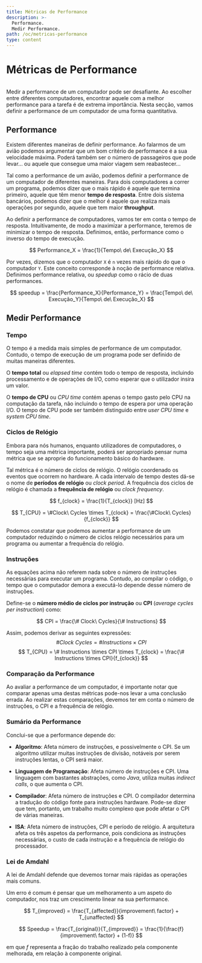 ```yaml
---
title: Métricas de Performance
description: >-
  Performance.
  Medir Performance.
path: /oc/metricas-performance
type: content
---
```


# Métricas de Performance

```toc

```

Medir a performance de um computador pode ser desafiante. Ao escolher entre
diferentes computadores, encontrar aquele com a melhor performance para a
tarefa é de extrema importância. Nesta secção, vamos definir a performance de
um computador de uma forma quantitativa.

## Performance
Existem diferentes maneiras de definir performance. Ao falarmos de um avião
podemos argumentar que um bom critério de performance é a sua velocidade
máxima. Poderá também ser o número de passageiros que pode levar... ou aquele
que consegue uma maior viagem sem reabastecer...

Tal como a performance de um avião, podemos definir a performance de um
computador de diferentes maneiras. Para dois computadores a correr um programa,
podemos dizer que o mais rápido é aquele que termina primeiro, aquele que têm
menor **tempo de resposta**. Entre dois sistema bancários, podemos dizer que o
melhor é aquele que realiza mais operações por segundo, aquele que tem maior
**throughput**.

Ao definir a performance de computadores, vamos ter em conta o tempo de
resposta. Intuitivamente, de modo a maximizar a performance, teremos de
minimizar o tempo de resposta. Definimos, então, performance como o inverso do
tempo de execução.

$$
Performance_X = \frac{1}{Tempo\ de\ Execução_X}
$$

Por vezes, dizemos que o computador `X` é `n` vezes mais rápido do que o
computador `Y`. Este conceito corresponde à noção de performance relativa.
Definimos performance relativa, ou *speedup* como o rácio de duas performances.

$$
speedup = \frac{Performance_X}{Performance_Y} = \frac{Tempo\ de\ Execução_Y}{Tempo\ de\ Execução_X}
$$

## Medir Performance
### Tempo
O tempo é a medida mais simples de performance de um computador. Contudo, o
tempo de execução de um programa pode ser definido de muitas maneiras
diferentes.

O **tempo total** ou *elapsed time* contém todo o tempo de resposta, incluindo
processamento e de operações de I/O, como esperar que o utilizador insira um
valor.

O **tempo de CPU** ou *CPU time* contém apenas o tempo gasto pelo CPU na
computação da tarefa, não incluindo o tempo de espera por uma operação I/O. O
tempo de CPU pode ser também distinguido entre *user CPU time* e *system CPU
time*.

### Ciclos de Relógio
Embora para nós humanos, enquanto utilizadores de computadores, o tempo seja
uma métrica importante, poderá ser apropriado pensar numa métrica que se
aproprie do funcionamento básico do hardware.

Tal métrica é o número de ciclos de relógio. O relógio coordenado os eventos
que ocorrem no hardware. A cada intervalo de tempo destes dá-se o nome de
**períodos de relógio** ou *clock period*. A frequência dos ciclos de relógio é
chamada a **frequência de relógio** ou *clock frequency*.

$$
f_{clock} = \frac{1}{T_{clock}} [Hz]
$$

$$
T_{CPU} = \#Clock\ Cycles \times T_{clock} = \frac{\#Clock\ Cycles}{f_{clock}}
$$

Podemos constatar que podemos aumentar a performance de um computador reduzindo
o número de ciclos relógio necessários para um programa ou aumentar a
frequência do relógio.

### Instruções
As equações acima não referem nada sobre o número de instruções necessárias
para executar um programa. Contudo, ao compilar o código, o tempo que o
computador demora a executá-lo depende desse número de instruções.

Define-se o **número médio de ciclos por instrução** ou **CPI** (*average
cycles per instruction*) como:

$$
CPI = \frac{\# Clock\ Cycles}{\# Instructions}
$$

Assim, podemos derivar as seguintes expressões:
$$
\#Clock\ Cycles = \# Instructions \times CPI
$$
$$
T_{CPU} = \# Instructions \times CPI \times T_{clock} = \frac{\# Instructions \times CPI}{f_{clock}}
$$

### Comparação da Performance
Ao avaliar a performance de um computador, é importante notar que comparar
apenas uma destas métricas pode-nos levar a uma conclusão errada. Ao realizar
estas comparações, devemos ter em conta o número de instruções, o CPI e a
frequência de relógio.

### Sumário da Performance
Conclui-se que a performance depende do:

- **Algoritmo**: Afeta número de instruções, e possivelmente o CPI. Se um
  algoritmo utilizar muitas instruções de divisão, notáveis por serem
  instruções lentas, o CPI será maior.

- **Linguagem de Programação**: Afeta número de instruções e CPI. Uma linguagem
  com bastantes abstrações, como *Java*, utiliza muitas *indirect calls*, o que
  aumenta o CPI.

- **Compilador**: Afeta número de instruções e CPI. O compilador determina a
  tradução do código fonte para instruções hardware. Pode-se dizer que tem,
  portanto, um trabalho muito complexo que pode afetar o CPI de várias
  maneiras.

- **ISA**: Afeta número de instruções, CPI e período de relógio. A arquitetura
  afeta os três aspetos da performance, pois condiciona as instruções
  necessárias, o custo de cada instrução e a frequência de relógio do
  processador.

### Lei de Amdahl
A lei de Amdahl defende que devemos tornar mais rápidas as operações mais
comuns.

Um erro é comum é pensar que um melhoramento a um aspeto do computador, nos
traz um crescimento linear na sua performance.

$$
T_{improved} = \frac{T_{affected}}{improvement\ factor} + T_{unaffected}
$$

$$
Speedup = \frac{T_{original}}{T_{improved}} = \frac{1}{\frac{f}{improvement\ factor} + (1-f)}
$$

em que $f$ representa a fração do trabalho realizado pela componente melhorada, em relação à componente original.
